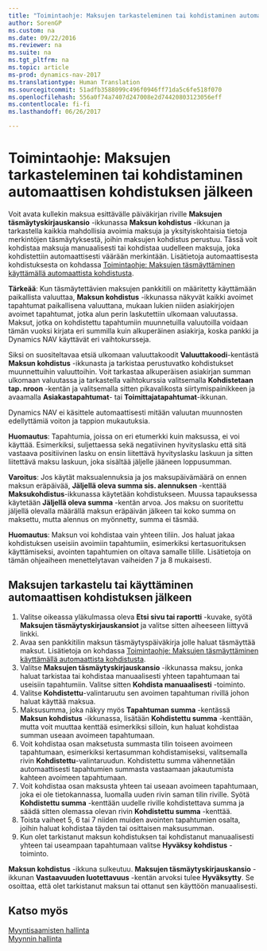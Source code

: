 ```yaml
---
title: "Toimintaohje: Maksujen tarkasteleminen tai kohdistaminen automaattisen kohdistuksen jälkeen"
author: SorenGP
ms.custom: na
ms.date: 09/22/2016
ms.reviewer: na
ms.suite: na
ms.tgt_pltfrm: na
ms.topic: article
ms-prod: dynamics-nav-2017
ms.translationtype: Human Translation
ms.sourcegitcommit: 51adfb3588099c496f0946ff71da5c6fe518f070
ms.openlocfilehash: 556a0f74a7407d247008e2d74420803123056eff
ms.contentlocale: fi-fi
ms.lasthandoff: 06/26/2017

---
```


# <a name="how-to-review-or-apply-payments-manually-after-automatic-application"></a>Toimintaohje: Maksujen tarkasteleminen tai kohdistaminen automaattisen kohdistuksen jälkeen
Voit avata kullekin maksua esittävälle päiväkirjan riville **Maksujen täsmäytyskirjauskansio** -ikkunassa **Maksun kohdistus** -ikkunan ja tarkastella kaikkia mahdollisia avoimia maksuja ja yksityiskohtaisia tietoja merkintöjen täsmäytyksestä, joihin maksujen kohdistus perustuu. Tässä voit kohdistaa maksuja manuaalisesti tai kohdistaa uudelleen maksuja, joka kohdistettiin automaattisesti väärään merkintään. Lisätietoja automaattisesta kohdistuksesta on kohdassa [Toimintaohje: Maksujen täsmäyttäminen käyttämällä automaattista kohdistusta](receivables-how-reconcile-payments-auto-application.md).

**Tärkeää**: Kun täsmäytettävien maksujen pankkitili on määritetty käyttämään paikallista valuuttaa, **Maksun kohdistus** -ikkunassa näkyvät kaikki avoimet tapahtumat paikallisena valuuttana, mukaan lukien niiden asiakirjojen avoimet tapahtumat, jotka alun perin laskutettiin ulkomaan valuutassa. Maksut, jotka on kohdistettu tapahtumiin muunnetuilla valuutoilla voidaan tämän vuoksi kirjata eri summilla kuin alkuperäinen asiakirja, koska pankki ja Dynamics NAV käyttävät eri vaihtokursseja.

Siksi on suositeltavaa etsiä ulkomaan valuuttakoodit **Valuuttakoodi**-kentästä **Maksun kohdistus** -ikkunasta ja tarkistaa perustuvatko kohdistukset muunnettuihin valuuttoihin. Voit tarkastaa alkuperäisen asiakirjan summan ulkomaan valuutassa ja tarkastella vaihtokurssia valitsemalla **Kohdistetaan tap. nroon** -kentän ja valitsemalla sitten pikavalikosta siirtymispainikkeen ja avaamalla **Asiakastapahtumat**- tai **Toimittajatapahtumat**-ikkunan.

Dynamics NAV ei käsittele automaattisesti mitään valuutan muunnosten edellyttämiä voiton ja tappion mukautuksia.

**Huomautus**: Tapahtumia, joissa on eri etumerkki kuin maksussa, ei voi käyttää. Esimerkiksi, suljettaessa sekä negatiivinen hyvityslasku että sitä vastaava positiivinen lasku on ensin liitettävä hyvityslasku laskuun ja sitten liitettävä maksu laskuun, joka sisältää jäljelle jääneen loppusumman.

**Varoitus**: Jos käytät maksualennuksia ja jos maksupäivämäärä on ennen maksun eräpäivää, **Jäljellä oleva summa sis. alennuksen** -kenttää **Maksukohdistus**-ikkunassa käytetään kohdistukseen. Muussa tapauksessa käytetään **Jäljellä oleva summa** -kentän arvoa. Jos maksu on suoritettu jäljellä olevalla määrällä maksun eräpäivän jälkeen tai koko summa on maksettu, mutta alennus on myönnetty, summa ei täsmää.

**Huomautus**: Maksun voi kohdistaa vain yhteen tiliin. Jos haluat jakaa kohdistuksen useisiin avoimiin tapahtumiin, esimerkiksi kertasuorituksen käyttämiseksi, avointen tapahtumien on oltava samalle tilille. Lisätietoja on tämän ohjeaiheen menettelytavan vaiheiden 7 ja 8 mukaisesti.

## <a name="to-review-or-apply-payments-after-automatic-application"></a>Maksujen tarkastelu tai käyttäminen automaattisen kohdistuksen jälkeen
1. Valitse oikeassa yläkulmassa oleva **Etsi sivu tai raportti** -kuvake, syötä **Maksujen täsmäytyskirjauskansiot** ja valitse sitten aiheeseen liittyvä linkki.
2. Avaa sen pankkitilin maksun täsmäytyspäiväkirja jolle haluat täsmäyttää maksut. Lisätietoja on kohdassa [Toimintaohje: Maksujen täsmäyttäminen käyttämällä automaattista kohdistusta](receivables-how-reconcile-payments-auto-application.md).
3. Valitse **Maksujen täsmäytyskirjauskansio** -ikkunassa maksu, jonka haluat tarkistaa tai kohdistaa manuaalisesti yhteen tapahtumaan tai useisiin tapahtumiin. Valitse sitten **Kohdista manuaalisesti** -toiminto.
4. Valitse **Kohdistettu**-valintaruutu sen avoimen tapahtuman rivillä johon haluat käyttää maksua.
5. Maksusumma, joka näkyy myös **Tapahtuman summa** -kentässä **Maksun kohdistus** -ikkunassa, lisätään **Kohdistettu summa** -kenttään, mutta voit muuttaa kenttää esimerkiksi silloin, kun haluat kohdistaa summan useaan avoimeen tapahtumaan.
6. Voit kohdistaa osan maksetusta summasta tilin toiseen avoimeen tapahtumaan, esimerkiksi kertasumman kohdistamiseksi, valitsemalla rivin **Kohdistettu**-valintaruudun. Kohdistettu summa vähennetään automaattisesti tapahtumien summasta vastaamaan jakautumista kahteen avoimeen tapahtumaan.
7. Voit kohdistaa osan maksusta yhteen tai useaan avoimeen tapahtumaan, joka ei ole tietokannassa, luomalla uuden rivin saman tilin riville. Syötä **Kohdistettu summa** -kenttään uudelle riville kohdistettava summa ja säädä sitten olemassa olevan rivin **Kohdistettu summa** -kenttää.
8. Toista vaiheet 5, 6 tai 7 niiden muiden avointen tapahtumien osalta, joihin haluat kohdistaa täyden tai osittaisen maksusumman.
9. Kun olet tarkistanut maksun kohdistuksen tai kohdistanut manuaalisesti yhteen tai useampaan tapahtumaan valitse **Hyväksy kohdistus** -toiminto.

**Maksun kohdistus** -ikkuna sulkeutuu. **Maksujen täsmäytyskirjauskansio** -ikkunan **Vastaavuuden luotettavuus** -kentän arvoksi tulee **Hyväksytty**. Se osoittaa, että olet tarkistanut maksun tai ottanut sen käyttöön manuaalisesti.

## <a name="see-also"></a>Katso myös
[Myyntisaamisten hallinta](receivables-manage-receivables.md)  
[Myynnin hallinta](sales-manage-sales.md)

